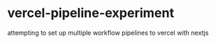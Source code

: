 # vercel-pipeline-experiment
attempting to set up multiple workflow pipelines to vercel with nextjs
